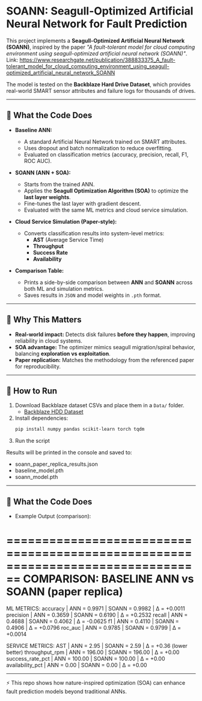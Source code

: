 # SOANN: Seagull-Optimized Artificial Neural Network for Fault Prediction  

This project implements a **Seagull-Optimized Artificial Neural Network (SOANN)**, inspired by the paper *"A fault-tolerant model for cloud computing environment using seagull-optimized artificial neural network (SOANN)"*.  
Link: https://www.researchgate.net/publication/388833375_A_fault-tolerant_model_for_cloud_computing_environment_using_seagull-optimized_artificial_neural_network_SOANN

The model is tested on the **Backblaze Hard Drive Dataset**, which provides real-world SMART sensor attributes and failure logs for thousands of drives.  

---

## 🔹 What the Code Does
- **Baseline ANN:**  
  - A standard Artificial Neural Network trained on SMART attributes.  
  - Uses dropout and batch normalization to reduce overfitting.  
  - Evaluated on classification metrics (accuracy, precision, recall, F1, ROC AUC).  

- **SOANN (ANN + SOA):**  
  - Starts from the trained ANN.  
  - Applies the **Seagull Optimization Algorithm (SOA)** to optimize the **last layer weights**.  
  - Fine-tunes the last layer with gradient descent.  
  - Evaluated with the same ML metrics and cloud service simulation.  

- **Cloud Service Simulation (Paper-style):**  
  - Converts classification results into system-level metrics:  
    - **AST** (Average Service Time)  
    - **Throughput**  
    - **Success Rate**  
    - **Availability**  

- **Comparison Table:**  
  - Prints a side-by-side comparison between **ANN** and **SOANN** across both ML and simulation metrics.  
  - Saves results in `JSON` and model weights in `.pth` format.  

---

## 🔹 Why This Matters
- **Real-world impact:** Detects disk failures **before they happen**, improving reliability in cloud systems.  
- **SOA advantage:** The optimizer mimics seagull migration/spiral behavior, balancing **exploration vs exploitation**.  
- **Paper replication:** Matches the methodology from the referenced paper for reproducibility.  

---

## 🔹 How to Run
1. Download Backblaze dataset CSVs and place them in a `Data/` folder.  
   - [Backblaze HDD Dataset](https://www.backblaze.com/b2/hard-drive-test-data.html)  
2. Install dependencies:  
   ```bash
   pip install numpy pandas scikit-learn torch tqdm
3. Run the script

Results will be printed in the console and saved to:
- soann_paper_replica_results.json
- baseline_model.pth
- soann_model.pth

---

## 🔹 What the Code Does
- Example Output (comparison):

================================================================================
COMPARISON: BASELINE ANN vs SOANN (paper replica)
================================================================================

ML METRICS:
accuracy   | ANN =  0.9971 | SOANN =  0.9982 | Δ = +0.0011
precision  | ANN =  0.3659 | SOANN =  0.6190 | Δ = +0.2532
recall     | ANN =  0.4688 | SOANN =  0.4062 | Δ = -0.0625
f1         | ANN =  0.4110 | SOANN =  0.4906 | Δ = +0.0796
roc_auc    | ANN =  0.9785 | SOANN =  0.9799 | Δ = +0.0014

SERVICE METRICS:
AST            | ANN =    2.95 | SOANN =    2.59 | Δ =   +0.36 (lower better)
throughput_rpm | ANN =  196.00 | SOANN =  196.00 | Δ =   +0.00
success_rate_pct | ANN =  100.00 | SOANN =  100.00 | Δ =   +0.00
availability_pct | ANN =    0.00 | SOANN =    0.00 | Δ =   +0.00

---

⚡ This repo shows how nature-inspired optimization (SOA) can enhance fault prediction models beyond traditional ANNs.







